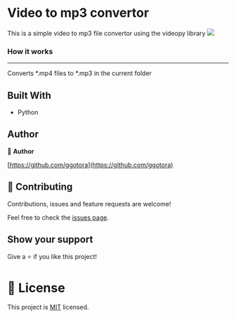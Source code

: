 # Video to mp3 convertor
This is a simple video to mp3 file convertor using the videopy library
![](posts.png)


### How it works
<hr>

Converts *.mp4 files to *.mp3 in the current folder
## Built With

- Python

## Author

👤 **Author**

[https://github.com/ggotora](https://github.com/ggotora)

## 🤝 Contributing

Contributions, issues and feature requests are welcome!

Feel free to check the [issues page](https://github.com/ggotora/video_to_mp3/issues/1).

## Show your support

Give a ⭐️ if you like this project!

# 📝 License

This project is [MIT](LICENSE) licensed.
